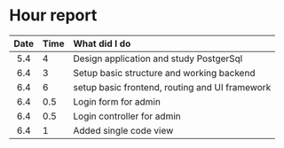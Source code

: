 # Hour report  

|Date|Time|What did I do|  
| :----:|:-----| :-----|
|5.4| 4| Design application and study PostgerSql|
|6.4| 3 | Setup basic structure and working backend|  
|6.4| 6 | setup basic frontend, routing and UI framework|  
|6.4| 0.5 | Login form for admin|  
|6.4| 0.5 | Login controller for admin|  
|6.4| 1 | Added single code view|  

